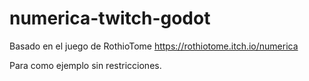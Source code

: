 # numerica-twitch-godot

Basado en el juego de RothioTome
https://rothiotome.itch.io/numerica

Para como ejemplo sin restricciones.
